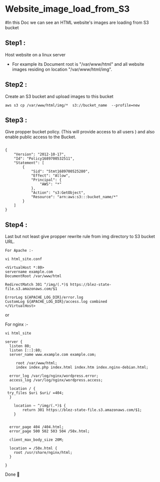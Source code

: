
# Website_image_load_from_S3
#In this Doc we can see an HTML website's images are loading from S3 bucket


## Step1 : 
Host website on a linux server

 - For example its Document root is "/var/www/html" and all website images residing on location "/var/www/html/img".

## Step2 : 
Create an S3 bucket and upload images to this bucket  

`aws s3 cp /var/www/html/img/*  s3://bucket_name  --profile=new`

## Step3 : 
Give propper bucket policy. (This will provide access to all users ) and also enable public access to the Bucket.

```

{
    "Version": "2012-10-17",
    "Id": "Policy1689700532511",
    "Statement": [
        {
            "Sid": "Stmt1689700525280",
            "Effect": "Allow",
            "Principal": {
                "AWS": "*"
            },
            "Action": "s3:GetObject",
            "Resource": "arn:aws:s3:::bucket_name/*"
        }
    ]
}

```

Step4 :
-
Last but not least give propper rewrite rule from img directory to S3 bucket URL.

```
For Apache :-

vi html_site.conf

<VirtualHost *:80>
servername example.com
DocumentRoot /var/www/html

RedirectMatch 301 ^/img/(.*)$ https://blez-state-file.s3.amazonaws.com/$1

ErrorLog ${APACHE_LOG_DIR}/error.log
CustomLog ${APACHE_LOG_DIR}/access.log combined
</VirtualHost>
```


or

For nginx :-

```
vi html_site

server {
  listen 80;
  listen [::]:80;
  server_name www.example.com example.com;

     root /var/www/html;
     index index.php index.html index.htm index.nginx-debian.html;

  error_log /var/log/nginx/wordpress.error;
  access_log /var/log/nginx/wordpress.access;

  location / {
 try_files $uri $uri/ =404;
  }

    location ~ ^/img/(.*)$ {
        return 301 https://blez-state-file.s3.amazonaws.com/$1;
    }


  error_page 404 /404.html;
  error_page 500 502 503 504 /50x.html;

  client_max_body_size 20M;

  location = /50x.html {
    root /usr/share/nginx/html;
  }

}
```

Done 💪

